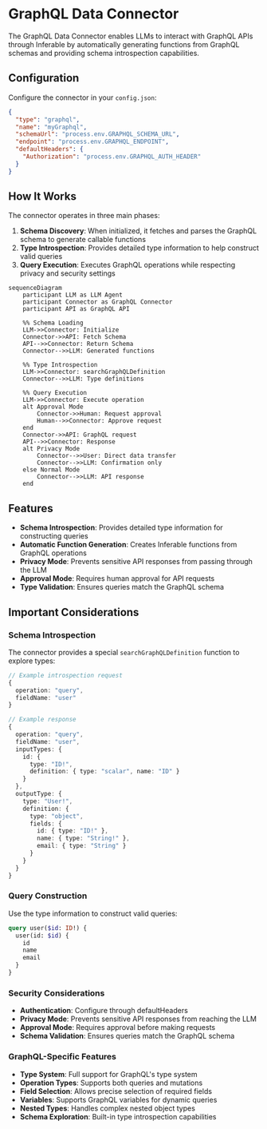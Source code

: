 # GraphQL Data Connector

The GraphQL Data Connector enables LLMs to interact with GraphQL APIs through Inferable by automatically generating functions from GraphQL schemas and providing schema introspection capabilities.

## Configuration

Configure the connector in your `config.json`:

```json
{
  "type": "graphql",
  "name": "myGraphql",
  "schemaUrl": "process.env.GRAPHQL_SCHEMA_URL",
  "endpoint": "process.env.GRAPHQL_ENDPOINT",
  "defaultHeaders": {
    "Authorization": "process.env.GRAPHQL_AUTH_HEADER"
  }
}
```

## How It Works

The connector operates in three main phases:

1. **Schema Discovery**: When initialized, it fetches and parses the GraphQL schema to generate callable functions
2. **Type Introspection**: Provides detailed type information to help construct valid queries
3. **Query Execution**: Executes GraphQL operations while respecting privacy and security settings

```mermaid
sequenceDiagram
    participant LLM as LLM Agent
    participant Connector as GraphQL Connector
    participant API as GraphQL API

    %% Schema Loading
    LLM->>Connector: Initialize
    Connector->>API: Fetch Schema
    API-->>Connector: Return Schema
    Connector-->>LLM: Generated functions

    %% Type Introspection
    LLM->>Connector: searchGraphQLDefinition
    Connector-->>LLM: Type definitions

    %% Query Execution
    LLM->>Connector: Execute operation
    alt Approval Mode
        Connector->>Human: Request approval
        Human-->>Connector: Approve request
    end
    Connector->>API: GraphQL request
    API-->>Connector: Response
    alt Privacy Mode
        Connector-->>User: Direct data transfer
        Connector-->>LLM: Confirmation only
    else Normal Mode
        Connector-->>LLM: API response
    end
```

## Features

- **Schema Introspection**: Provides detailed type information for constructing queries
- **Automatic Function Generation**: Creates Inferable functions from GraphQL operations
- **Privacy Mode**: Prevents sensitive API responses from passing through the LLM
- **Approval Mode**: Requires human approval for API requests
- **Type Validation**: Ensures queries match the GraphQL schema

## Important Considerations

### Schema Introspection

The connector provides a special `searchGraphQLDefinition` function to explore types:

```typescript
// Example introspection request
{
  operation: "query",
  fieldName: "user"
}

// Example response
{
  operation: "query",
  fieldName: "user",
  inputTypes: {
    id: {
      type: "ID!",
      definition: { type: "scalar", name: "ID" }
    }
  },
  outputType: {
    type: "User!",
    definition: {
      type: "object",
      fields: {
        id: { type: "ID!" },
        name: { type: "String!" },
        email: { type: "String" }
      }
    }
  }
}
```

### Query Construction

Use the type information to construct valid queries:

```graphql
query user($id: ID!) {
  user(id: $id) {
    id
    name
    email
  }
}
```

### Security Considerations

- **Authentication**: Configure through defaultHeaders
- **Privacy Mode**: Prevents sensitive API responses from reaching the LLM
- **Approval Mode**: Requires approval before making requests
- **Schema Validation**: Ensures queries match the GraphQL schema

### GraphQL-Specific Features

- **Type System**: Full support for GraphQL's type system
- **Operation Types**: Supports both queries and mutations
- **Field Selection**: Allows precise selection of required fields
- **Variables**: Supports GraphQL variables for dynamic queries
- **Nested Types**: Handles complex nested object types
- **Schema Exploration**: Built-in type introspection capabilities
